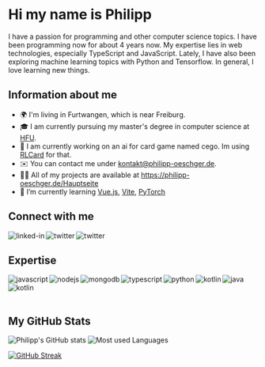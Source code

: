 # Hi my name is Philipp

I have a passion for programming and other computer science topics. I have been programming now for about 4 years now. My expertise lies in web technologies, especially TypeScript and JavaScript. Lately, I have also been exploring machine learning topics with Python and Tensorflow. In general, I love learning new things.

<!--
**PhilippOesch/PhilippOesch** is a ✨ _special_ ✨ repository because its `README.md` (this file) appears on your GitHub profile.

Here are some ideas to get you started:

- 🔭 I’m currently working on ...
- 🌱 I’m currently learning ...
- 👯 I’m looking to collaborate on ...
- 🤔 I’m looking for help with ...
- 💬 Ask me about ...
- 📫 How to reach me: ...
- 😄 Pronouns: ...
- ⚡ Fun fact: ...
-->

## Information about me

- :earth_africa: I'm living in Furtwangen, which is near Freiburg.
- :mortar_board: I am currently pursuing my master's degree in computer science at [HFU](https://www.hs-furtwangen.de/).
- 🔭 I am currently working on an ai for card game named cego. Im using [RLCard](https://github.com/datamllab/rlcard) for that.
- :envelope: You can contact me under kontakt@philipp-oeschger.de.
- 👨‍💻 All of my projects are available at https://philipp-oeschger.de/Hauptseite
- 🌱 I’m currently learning [Vue.js](https://vuejs.org/), [Vite](https://vitejs.dev/), [PyTorch](https://pytorch.org/)

## Connect with me

[<img align="left" alt="linked-in" src="https://img.shields.io/badge/linkedin-%230077B5.svg?&style=for-the-badge&logo=linkedin&logoColor=white" />](https://www.linkedin.com/in/philipp-oeschger/)
[<img align="left" alt="twitter" src="https://img.shields.io/badge/twitter-%231DA1F2.svg?&style=for-the-badge&logo=twitter&logoColor=white" />](https://twitter.com/POeschger)
[<img align="left" alt="twitter" src="https://img.shields.io/badge/twitter-%231DA1F2.svg?&style=for-the-badge&logo=twitter&logoColor=white" />](https://twitter.com/POeschger)

<br>

## Expertise

<img align="left" alt="javascript" src="https://img.shields.io/badge/JavaScript-F7DF1E?style=for-the-badge&logo=javascript&logoColor=black" />
<img align="left" alt="nodejs" src="https://img.shields.io/badge/node.js%20-%2343853D.svg?&style=for-the-badge&logo=node.js&logoColor=white" />
<img align="left" alt="mongodb" src="https://img.shields.io/badge/MongoDB-4EA94B?style=for-the-badge&logo=mongodb&logoColor=white" />
<img align="left" alt="typescript" src="https://img.shields.io/badge/TypeScript-007ACC?style=for-the-badge&logo=typescript&logoColor=white" />
<img align="left" alt="python" src="https://img.shields.io/badge/Python-14354C?style=for-the-badge&logo=python&logoColor=white" />
<img align="left" alt="kotlin" src="https://img.shields.io/badge/TensorFlow-FF6F00?style=for-the-badge&logo=tensorflow&logoColor=white" />
<img align="left" alt="java" src="https://img.shields.io/badge/Java-ED8B00?style=for-the-badge&logo=java&logoColor=white" />
<img align="left" alt="kotlin" src="https://img.shields.io/badge/Kotlin-0095D5?&style=for-the-badge&logo=kotlin&logoColor=white" />
<br><br><br>


## My GitHub Stats

![Philipp's GitHub stats](https://github-readme-stats.vercel.app/api?username=PhilippOesch&theme=tokyonight&hide=stars,prs&show_icons=true)
![Most used Languages](https://github-readme-stats.vercel.app/api/top-langs/?username=PhilippOesch&exclude_repo=github-readme-stats,PhilippOesch.github.io&theme=tokyonight&langs_count=4&layout=compact)

[![GitHub Streak](http://github-readme-streak-stats.herokuapp.com?user=PhilippOesch&theme=tokyonight&date_format=M%20j%5B%2C%20Y%5D)](https://git.io/streak-stats)
